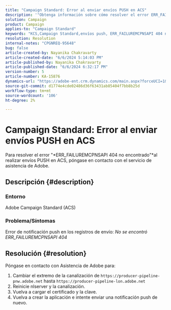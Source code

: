 ```yaml
---
title: "Campaign Standard: Error al enviar envíos PUSH en ACS"
description: '"Obtenga información sobre cómo resolver el error ERR_FAILUREMCPNSAPI 404 no encontrado al enviar envíos PUSH en el Campaign Standard".'
solution: Campaign
product: Campaign
applies-to: "Campaign Standard"
keywords: "KCS,Campaign Standard,envíos push, ERR_FAILUREMCPNSAPI 404 no encontrado , ACS"
resolution: Resolution
internal-notes: "CPGNREQ-95648"
bug: false
article-created-by: Nayanika Chakravarty
article-created-date: "6/6/2024 5:14:03 PM"
article-published-by: Nayanika Chakravarty
article-published-date: "6/6/2024 6:32:17 PM"
version-number: 5
article-number: KA-15876
dynamics-url: "https://adobe-ent.crm.dynamics.com/main.aspx?forceUCI=1&pagetype=entityrecord&etn=knowledgearticle&id=054f2728-2824-ef11-840a-00224809adb3"
source-git-commit: d1774e4cde02486d36f63431ab85404f7bb8b25d
workflow-type: tm+mt
source-wordcount: '106'
ht-degree: 2%

---
```


# Campaign Standard: Error al enviar envíos PUSH en ACS


Para resolver el error &quot;*ERR_FAILUREMCPNSAPI 404 no encontrado&quot;*al realizar envíos PUSH en ACS, póngase en contacto con el servicio de asistencia de Adobe.

## Descripción {#description}


### Entorno

Adobe Campaign Standard (ACS)

### Problema/Síntomas

Error de notificación push en los registros de envío: *No se encontró ERR_FAILUREMCPNSAPI 404*


## Resolución {#resolution}


Póngase en contacto con Asistencia de Adobe para:

1. Cambiar el extremo de la canalización de `https://producer-pipeline-pnw.adobe.net` hasta `https://producer-pipeline-lon.adobe.net`
2. Reinicie nlserver y la canalización.
3. Vuelva a cargar el certificado y la clave.
4. Vuelva a crear la aplicación e intente enviar una notificación push de nuevo.

